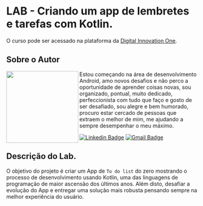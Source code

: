 # LAB - Criando um app de lembretes e tarefas com Kotlin.
O curso pode ser acessado na plataforma da [Digital Innovation One](https://digitalinnovation.one/).

## Sobre o Autor
<img align="left" width="190" height="190" margin-right="150px" src="F:\AndroidStudioProjects\Desafio-DIO-App-Todolist\Ygor.jpeg"> Estou começando na área de desenvolvimento Android, amo novos desafios e não perco a oportunidade de aprender coisas novas, sou organizado, pontual, muito dedicado, perfeccionista com tudo que faço e gosto de ser desafiado, sou alegre e bem humorado, procuro estar cercado de pessoas que extraem o melhor de mim, me ajudando a sempre desempenhar o meu máximo. 

[![Linkedin Badge](https://img.shields.io/badge/-Ygor_Felício-blue?style=flat-square&logo=Linkedin&logoColor=white&link=https://www.linkedin.com/in/ygor-felício-de-mattos-araújo)](https://www.linkedin.com/in/ygor-felício-de-mattos-araújo-127aa5211/)  [![Gmail Badge](https://img.shields.io/badge/-ygor0guym@gmail.com-c14438?style=flat-square&logo=Gmail&logoColor=white&link=mailto:ygor0guym@gmail.com)](mailto:ygor0guym@gmail.com)





## Descrição do Lab.

O objetivo do projeto é criar um App de `To do list` do zero mostrando o processo de desenvolvimento usando Kotlin, uma das linguagens de programação de maior ascensão dos últimos anos. Além disto, desafiar a evolução do App e entregar uma solução mais robusta pensando sempre na melhor experiência do usuário.
